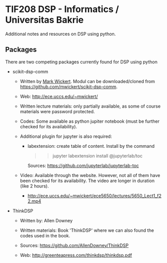 # TIF208 DSP - Informatics / Universitas Bakrie

Additional notes and resources on DSP using python.


## Packages

There are two competing packages currently found for DSP using python

- scikit-dsp-comm

    + Written by [Mark Wickert](http://ece.uccs.edu/~mwickert/). Modul can be downloaded/cloned from https://github.com/mwickert/scikit-dsp-comm.

    + Web: http://ece.uccs.edu/~mwickert/

    + Written lecture materials: only partially available, as some of course materials were password protected.

    + Codes: Some available as python jupiter notebook (must be further checked for its availability).

    + Additional plugin for jupyter is also required:
        -   labextension: create table of content. Install by the command

            >>   jupyter labextension install @jupyterlab/toc

            Sources: https://github.com/jupyterlab/jupyterlab-toc

    + Video: Available through the website. However, not all of them have been checked for its availability. The video are longer in duration (like 2 hours).

        - http://ece.uccs.edu/~mwickert/ece5650/lectures/5650_Lect1_f22.mp4

- ThinkDSP

    + Written by: Allen Downey

    + Written materials: Book 'ThinkDSP' where we can also found the codes used in the book.

    + Sources: https://github.com/AllenDowney/ThinkDSP

    + Web: http://greenteapress.com/thinkdsp/thinkdsp.pdf



